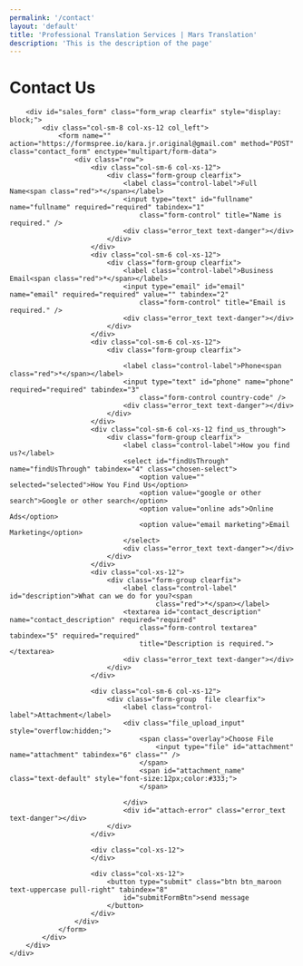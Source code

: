 ```yaml
---
permalink: '/contact'
layout: 'default'
title: 'Professional Translation Services | Mars Translation'
description: 'This is the description of the page'
---
```


<link rel="stylesheet" href="/assets/v3/css/contact-us.css">

<div class="content_web contact_page">
    <div class="container less_width">
        <div class="contact_head clearfix text-center">
            <div class="text_row">
                <h1 class="text-uppercase heading">Contact Us <i class="icon_envelope">&nbsp;</i></h1>
            </div>
        </div>

        <div id="sales_form" class="form_wrap clearfix" style="display: block;">
            <div class="col-sm-8 col-xs-12 col_left">
                <form name="" action="https://formspree.io/kara.jr.original@gmail.com" method="POST" class="contact_form" enctype="multipart/form-data">
                    <div class="row">
                        <div class="col-sm-6 col-xs-12">
                            <div class="form-group clearfix">
                                <label class="control-label">Full Name<span class="red">*</span></label>
                                <input type="text" id="fullname" name="fullname" required="required" tabindex="1"
                                    class="form-control" title="Name is required." />
                                <div class="error_text text-danger"></div>
                            </div>
                        </div>
                        <div class="col-sm-6 col-xs-12">
                            <div class="form-group clearfix">
                                <label class="control-label">Business Email<span class="red">*</span></label>
                                <input type="email" id="email" name="email" required="required" value="" tabindex="2"
                                    class="form-control" title="Email is required." />
                                <div class="error_text text-danger"></div>
                            </div>
                        </div>
                        <div class="col-sm-6 col-xs-12">
                            <div class="form-group clearfix">

                                <label class="control-label">Phone<span class="red">*</span></label>
                                <input type="text" id="phone" name="phone" required="required" tabindex="3"
                                    class="form-control country-code" />
                                <div class="error_text text-danger"></div>
                            </div>
                        </div>
                        <div class="col-sm-6 col-xs-12 find_us_through">
                            <div class="form-group clearfix">
                                <label class="control-label">How you find us?</label>
                                <select id="findUsThrough" name="findUsThrough" tabindex="4" class="chosen-select">
                                    <option value="" selected="selected">How You Find Us</option>
                                    <option value="google or other search">Google or other search</option>
                                    <option value="online ads">Online Ads</option>
                                    <option value="email marketing">Email Marketing</option>
                                </select>
                                <div class="error_text text-danger"></div>
                            </div>
                        </div>
                        <div class="col-xs-12">
                            <div class="form-group clearfix">
                                <label class="control-label" id="description">What can we do for you?<span
                                        class="red">*</span></label>
                                <textarea id="contact_description" name="contact_description" required="required"
                                    class="form-control textarea" tabindex="5" required="required"
                                    title="Description is required."></textarea>
                                <div class="error_text text-danger"></div>
                            </div>
                        </div>

                        <div class="col-sm-6 col-xs-12">
                            <div class="form-group  file clearfix">
                                <label class="control-label">Attachment</label>
                                <div class="file_upload_input" style="overflow:hidden;">
                                    <span class="overlay">Choose File
                                        <input type="file" id="attachment" name="attachment" tabindex="6" class="" />
                                    </span>
                                    <span id="attachment_name" class="text-default" style="font-size:12px;color:#333;">
                                    </span>

                                </div>
                                <div id="attach-error" class="error_text text-danger"></div>
                            </div>
                        </div>

                        <div class="col-xs-12">
                        </div>

                        <div class="col-xs-12">
                            <button type="submit" class="btn btn_maroon text-uppercase pull-right" tabindex="8"
                                id="submitFormBtn">send message
                            </button>
                        </div>
                    </div>
                </form>
            </div>
        </div>
    </div>
</div>
